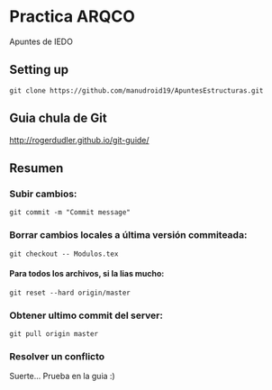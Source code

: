 # Practica ARQCO
Apuntes de IEDO
## Setting up
`git clone https://github.com/manudroid19/ApuntesEstructuras.git`
## Guia chula de Git
http://rogerdudler.github.io/git-guide/
## Resumen
### Subir cambios: 
`git commit -m "Commit message"`
### Borrar cambios locales a última versión commiteada:
`git checkout -- Modulos.tex`
#### Para todos los archivos, si la lias mucho:
`git reset --hard origin/master`
### Obtener ultimo commit del server:
`git pull origin master`
### Resolver un conflicto
Suerte... Prueba en la guia :)
